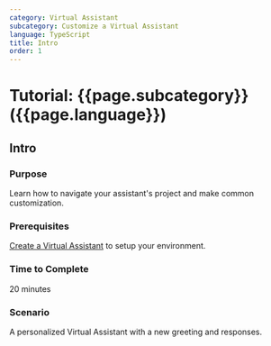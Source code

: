 ```yaml
---
category: Virtual Assistant
subcategory: Customize a Virtual Assistant
language: TypeScript
title: Intro
order: 1
---
```


# Tutorial: {{page.subcategory}} ({{page.language}})

## Intro

### Purpose

Learn how to navigate your assistant's project and make common customization.

### Prerequisites

[Create a Virtual Assistant]({{site.baseurl}}/tutorials/typescript/create-assistant/1_intro) to setup your environment.

### Time to Complete

20 minutes

### Scenario

A personalized Virtual Assistant with a new greeting and responses.
